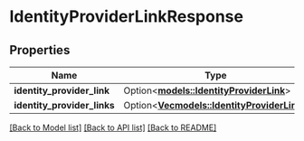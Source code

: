 # IdentityProviderLinkResponse

## Properties

Name | Type | Description | Notes
------------ | ------------- | ------------- | -------------
**identity_provider_link** | Option<[**models::IdentityProviderLink**](IdentityProviderLink.md)> |  | [optional]
**identity_provider_links** | Option<[**Vec<models::IdentityProviderLink>**](IdentityProviderLink.md)> |  | [optional]

[[Back to Model list]](../README.md#documentation-for-models) [[Back to API list]](../README.md#documentation-for-api-endpoints) [[Back to README]](../README.md)


